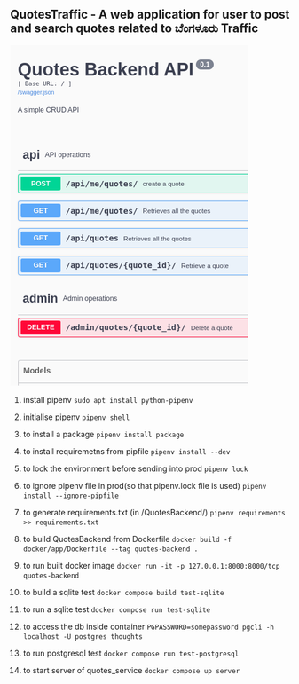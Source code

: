 ## QuotesTraffic - A web application for user to post and search quotes related to ಬೆಂಗಳೂರು Traffic

![API](/screenshots/quotes_backend.png)

1. install pipenv
`sudo apt install python-pipenv`

2. initialise pipenv
`pipenv shell`

3. to install a package 
`pipenv install package`

4. to install requiremetns from pipfile
`pipenv install --dev`

4. to lock the environment before sending into prod
`pipenv lock`

5. to ignore pipenv file in prod(so that pipenv.lock file is used)
`pipenv install --ignore-pipfile` 

6. to generate requirements.txt (in /QuotesBackend/)
`pipenv requirements >> requirements.txt`

7. to build QuotesBackend from Dockerfile
`docker build -f docker/app/Dockerfile --tag quotes-backend .`

8. to run built docker image
`docker run -it -p 127.0.0.1:8000:8000/tcp quotes-backend`

9. to build a sqlite test
`docker compose build test-sqlite`

10. to run a sqlite test
`docker compose run test-sqlite`

11. to access the db inside container
`PGPASSWORD=somepassword pgcli -h localhost -U postgres thoughts`

12. to run postgresql test
`docker compose run test-postgresql`

13. to start server of quotes_service
`docker compose up server`
